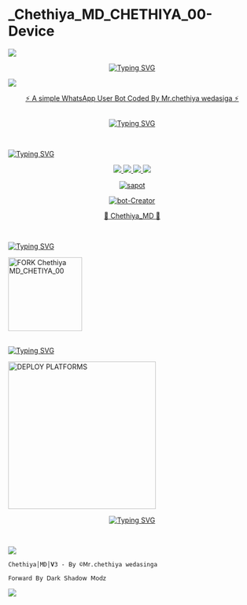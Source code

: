 # _Chethiya_MD_CHETHIYA_00-Device
  
 <a><img src='https://files.catbox.moe/b7hkxj.jpg'/></a>
 <div align="center">
     
 [![Typing SVG](https://readme-typing-svg.herokuapp.com?font=Rockstar-ExtraBold&color=F01&lines=Chethiya+MD+BOT)](https://git.io/typing-svg) </div>
 <a><img src='https://files.catbox.moe/b7hkxj.jpg'/></a>
<p align="center"> 
<u>⚡ A simple WhatsApp User Bot Coded By Mr.chethiya wedasiga ⚡</u>
</p>
<img src=" "/>       
<p align="center">
  <a href="https://files.catbox.moe/b7hkxj.jpg"><img src="https://readme-typing-svg.demolab.com?font=EB+Garamond&weight=800&size=28&duration=4000&pause=1000&random=false&width=435&lines= Chethiya+│MD+│3.00.1.0v ; 𝐌𝐔𝐋𝐓𝐈 +𝐃𝐄𝐕𝐈𝐂𝐄 +𝐖𝐇𝐀𝐓𝐒𝐀𝐏𝐏 +𝐁𝐎𝐓 ;𝐅𝐎𝐑𝐖𝐎𝐀𝐃 +𝐁𝐘 +𝐃𝐒 +𝐌𝐎𝐃𝐙;𝐁𝐘 +𝐌𝐑.+Chethiya +wedasinga" alt="Typing SVG" /></a>
</p>   

<br>

<div align="left">
     
 [![Typing SVG](https://readme-typing-svg.herokuapp.com?font=Rockstar-ExtraBold&color=F01&lines=𝖬𝖣+𝖡𝖮𝖳+𝖨𝖭𝖥𝖮)](https://git.io/typing-svg) </div>
  
  
<p align="center">
  <a href="https://github.com/ChethiyaMD/Chethiya_MD">
    <img src="https://img.shields.io/github/repo-size/ChethiyaMD/Chethiya_MD?color=purple&label=Repo%20Size&style=plastic">

  </a>
  <a href="https://github.com/ChethiyaMD/Chethiya_MD">
    <img src="https://img.shields.io/github/license/ChethiyaMD/Chethiya_MD?color=purple&label=License&style=plastic">

  </a>
  <a href="https://github.com/ChethiyaMD/Chethiya_MD">
    <img src="https://img.shields.io/github/languages/top/ChethiyaMD/Chethiya_MD?color=purple&label=Javascript&style=plastic">

  </a>
  <a href="https://github.com/ChethiyaMD/Chethiya_MD">
    <img src="https://img.shields.io/static/v1?label=Author&message=Sulaksha%20Madara&color=purple&style=plastic">

  </a>
  </p>
  
<p align="center">
<a href="#"><img title="sapot" src="https://img.shields.io/badge/Supun-Fernando-red.svg?style=for-the-badge&logo=github"></a>
</p>
</p>
<p align="center">
<a href="#"><img title="bot-Creator" src="https://img.shields.io/badge/Creator-Mr.Chethiya red.svg?style=for-the-badge&logo=github"></a>
</p>
<p align="center"> 
<u>🌺 Chethiya_MD 🌺</u>
</p>


<br>

<div align="left">
     
 [![Typing SVG](https://readme-typing-svg.herokuapp.com?font=Rockstar-ExtraBold&color=F01&lines=𝖥𝖮𝖱𝖪+Chethiya+𝖬𝖣)](https://git.io/typing-svg) </div>
  
<div align="left">
  <a href="https://github.com/mrsupunfernando12/ChethiyaMD/fork"><img src="https://img.shields.io/badge/Fork%20Create-black?style=for-the-badge&logo=github" alt="FORK Chethiya MD_CHETIYA_00" width="150"></a>
   <br>

</div>
<br>
<div align="left">
     
 [![Typing SVG](https://readme-typing-svg.herokuapp.com?font=Rockstar-ExtraBold&color=F01&lines=𝖲𝖴𝖯𝖴𝖭+𝖬𝖣+𝖣𝖤𝖯𝖫𝖮𝖸)](https://git.io/typing-svg) </div>

<a href="https://supun-md-web.vercel.app/"><img src="https://img.shields.io/badge/DEPLOYMENT%20METHODS-green" alt="DEPLOY PLATFORMS" width="300"></a>
<br>
 <div align="center">
     
 [![Typing SVG](https://readme-typing-svg.herokuapp.com?font=Rockstar-ExtraBold&color=F01&lines=Chethiya+MD+BOT)](https://git.io/typing-svg) </div>
 
 <br>

<a><img src='https://files.catbox.moe/b7hkxj.jpg.'/></a>

`Chethiya│MD│𝐕3 - 𝖡𝗒 ©𝖬𝗋.chethiya wedasinga`

`𝖥𝗈𝗋𝗐𝖺𝗋𝖽 𝖡𝗒 𝖣𝖺𝗋𝗄 𝖲𝗁𝖺𝖽𝗈𝗐 𝖬𝗈𝖽𝗓`

<a><img src='https://i.ibb.co/7JGtzTZR/117.jpg'/></a>

